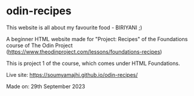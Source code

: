 # odin-recipes
This website is all about my favourite food - BIRIYANI ;)

A beginner HTML website made for "Project: Recipes" of the Foundations course of The Odin Project (https://www.theodinproject.com/lessons/foundations-recipes)

This is project 1 of the course, which comes under HTML Foundations.

Live site: https://soumyamajhi.github.io/odin-recipes/

Made on: 29th September 2023